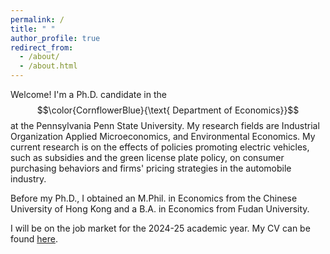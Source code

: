 ```yaml
---
permalink: /
title: " "
author_profile: true
redirect_from: 
  - /about/
  - /about.html
---
```

Welcome! I'm a Ph.D. candidate in the $$\color{CornflowerBlue}{\text{ Department of Economics}}$$ at the Pennsylvania Penn State University. 
My research fields are Industrial Organization Applied Microeconomics, and Environmental Economics. My current research is on the effects of policies promoting electric vehicles, such as subsidies and the green license plate policy, on consumer purchasing behaviors and firms' pricing strategies in the automobile industry.

Before my Ph.D., I obtained an M.Phil. in Economics from the Chinese University of Hong Kong and a B.A. in Economics from Fudan University.

I will be on the job market for the 2024-25 academic year. My CV can be found [here](https://wendy-wentian.github.io/files/Wen_Tian_PSU_CV.pdf). 

<!-- I received my M.Phil. in economics from CUHK, Hong Kong in 2019, and my B.A. in economics from Fudan University, China in 2016. -->

<!-- In my [Job Market Paper](), I develop a two-stage discrete choice model to estimate the demand for electric vehicles (EVs) under EV-promoting policies and conduct counterfactual analysis to study the welfare impacts of these policies in China.-->

<!--
Current Research
======
-->
